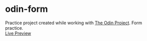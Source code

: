 # odin-form
Practice project created while working with [The Odin Project](https://www.theodinproject.com/). Form practice.  
[Live Preview](https://rafallyczek.github.io/odin-form/)
